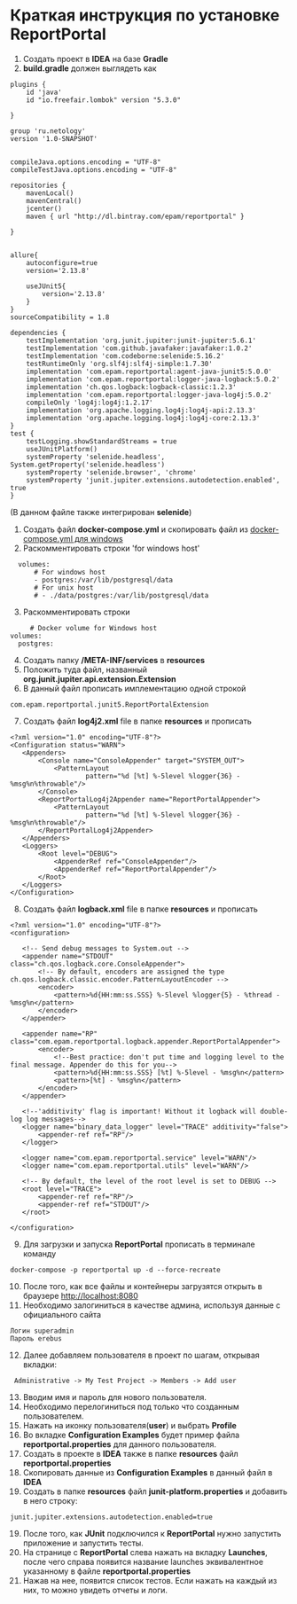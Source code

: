 # Краткая инструкция по установке ReportPortal
1. Создать проект в **IDEA** на базе **Gradle**
1. **build.gradle** должен выглядеть как 
```
plugins {
    id 'java'
    id "io.freefair.lombok" version "5.3.0"
    
}

group 'ru.netology'
version '1.0-SNAPSHOT'


compileJava.options.encoding = "UTF-8"
compileTestJava.options.encoding = "UTF-8"

repositories {
    mavenLocal()
    mavenCentral()
    jcenter()
    maven { url "http://dl.bintray.com/epam/reportportal" }

}


allure{
    autoconfigure=true
    version='2.13.8'

    useJUnit5{
        version='2.13.8'
    }
}
sourceCompatibility = 1.8

dependencies {
    testImplementation 'org.junit.jupiter:junit-jupiter:5.6.1'
    testImplementation 'com.github.javafaker:javafaker:1.0.2'
    testImplementation 'com.codeborne:selenide:5.16.2'
    testRuntimeOnly 'org.slf4j:slf4j-simple:1.7.30'
    implementation 'com.epam.reportportal:agent-java-junit5:5.0.0'
    implementation 'com.epam.reportportal:logger-java-logback:5.0.2'
    implementation 'ch.qos.logback:logback-classic:1.2.3'
    implementation 'com.epam.reportportal:logger-java-log4j:5.0.2'
    compileOnly 'log4j:log4j:1.2.17'
    implementation 'org.apache.logging.log4j:log4j-api:2.13.3'
    implementation 'org.apache.logging.log4j:log4j-core:2.13.3'
}
test {
    testLogging.showStandardStreams = true
    useJUnitPlatform()
    systemProperty 'selenide.headless', System.getProperty('selenide.headless')
    systemProperty 'selenide.browser', 'chrome'
    systemProperty 'junit.jupiter.extensions.autodetection.enabled', true
}
```
(В данном файле также интегрирован **selenide**)

1. Создать файл **docker-compose.yml** и скопировать файл из [docker-compose.yml для windows](https://github.com/reportportal/reportportal/blob/master/docker-compose.yml) 
1. Раскомментировать строки 'for windows host'
```
  volumes:
      # For windows host
      - postgres:/var/lib/postgresql/data
      # For unix host
      # - ./data/postgres:/var/lib/postgresql/data
 ```
    
3. Раскомментировать строки
    
```
     # Docker volume for Windows host
volumes:
  postgres:
```

4. Создать папку  **/META-INF/services** в **resources**
5. Положить туда файл, названный **org.junit.jupiter.api.extension.Extension**
6. В данный файл прописать имплементацию одной строкой 

 ```
 com.epam.reportportal.junit5.ReportPortalExtension
 ```
 
 7. Создать файл **log4j2.xml** file в папке **resources** и прописать 
 ```
 <?xml version="1.0" encoding="UTF-8"?>
<Configuration status="WARN">
    <Appenders>
        <Console name="ConsoleAppender" target="SYSTEM_OUT">
            <PatternLayout
                    pattern="%d [%t] %-5level %logger{36} - %msg%n%throwable"/>
        </Console>
        <ReportPortalLog4j2Appender name="ReportPortalAppender">
            <PatternLayout
                    pattern="%d [%t] %-5level %logger{36} - %msg%n%throwable"/>
        </ReportPortalLog4j2Appender>
    </Appenders>
    <Loggers>
        <Root level="DEBUG">
            <AppenderRef ref="ConsoleAppender"/>
            <AppenderRef ref="ReportPortalAppender"/>
        </Root>
    </Loggers>
</Configuration>
```
 8. Создать файл **logback.xml** file в папке **resources** и прописать 
 
 ```
 <?xml version="1.0" encoding="UTF-8"?>
<configuration>

    <!-- Send debug messages to System.out -->
    <appender name="STDOUT" class="ch.qos.logback.core.ConsoleAppender">
        <!-- By default, encoders are assigned the type ch.qos.logback.classic.encoder.PatternLayoutEncoder -->
        <encoder>
            <pattern>%d{HH:mm:ss.SSS} %-5level %logger{5} - %thread - %msg%n</pattern>
        </encoder>
    </appender>

    <appender name="RP" class="com.epam.reportportal.logback.appender.ReportPortalAppender">
        <encoder>
            <!--Best practice: don't put time and logging level to the final message. Appender do this for you-->
            <pattern>%d{HH:mm:ss.SSS} [%t] %-5level - %msg%n</pattern>
            <pattern>[%t] - %msg%n</pattern>
        </encoder>
    </appender>

    <!--'additivity' flag is important! Without it logback will double-log log messages-->
    <logger name="binary_data_logger" level="TRACE" additivity="false">
        <appender-ref ref="RP"/>
    </logger>

    <logger name="com.epam.reportportal.service" level="WARN"/>
    <logger name="com.epam.reportportal.utils" level="WARN"/>

    <!-- By default, the level of the root level is set to DEBUG -->
    <root level="TRACE">
        <appender-ref ref="RP"/>
        <appender-ref ref="STDOUT"/>
    </root>

</configuration>
```

9. Для загрузки и запуска **ReportPortal** прописать в терминале команду 

```
docker-compose -p reportportal up -d --force-recreate
```

10. После того, как все файлы и контейнеры загрузятся открыть в браузере <http://localhost:8080>
11. Необходимо залогиниться в качестве админа, используя данные с официального сайта 
```
Логин superadmin
Пароль erebus
```

12. Далее добавляем пользователя в проект по шагам, открывая вкладки:
```
 Administrative -> My Test Project -> Members -> Add user
 ```
 13. Вводим имя и пароль для нового пользователя.
 14. Необходимо перелогиниться под только что созданным пользователем.
 15. Нажать на иконку пользователя(**user**) и выбрать **Profile**
 15. Во вкладке **Configuration Examples** будет пример файла **reportportal.properties** для данного пользователя.
 16. Создать в проекте в **IDEA** также в папке **resources** файл **reportportal.properties**
 17. Скопировать данные из **Configuration Examples** в данный файл в **IDEA**
 18. Создать в папке **resources** файл **junit-platform.properties** и добавить в него строку: 
  ```
 junit.jupiter.extensions.autodetection.enabled=true
  ```
 19. После того, как **JUnit** подключился к **ReportPortal** нужно запустить приложение и запустить тесты.
 20. На странице с **ReportPortal** слева нажать на вкладку **Launches**, после чего справа появится название launches эквивалентное указанному в файле **reportportal.properties**
 21. Нажав на нее, появится список тестов. Если нажать на каждый из них, то можно увидеть отчеты и логи.
